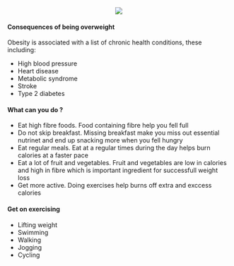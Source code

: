 <center>
<center>
<img src="https://i.postimg.cc/HxdhvDpW/bad.png">
</center>
</center>

#### Consequences of being overweight

Obesity is associated with a list of chronic health conditions, these
including:

-   High blood pressure
-   Heart disease
-   Metabolic syndrome
-   Stroke
-   Type 2 diabetes

#### What can you do ?

-   Eat high fibre foods. Food containing fibre help you fell full
-   Do not skip breakfast. Missing breakfast make you miss out essential
    nutrinet and end up snacking more when you fell hungry
-   Eat regular meals. Eat at a regular times during the day helps burn
    calories at a faster pace
-   Eat a lot of fruit and vegetables. Fruit and vegetables are low in
    calories and high in fibre which is important ingredient for
    successfull weight loss
-   Get more active. Doing exercises help burns off extra and exccess
    calories

#### Get on exercising

-   Lifting weight
-   Swimming
-   Walking
-   Jogging
-   Cycling
